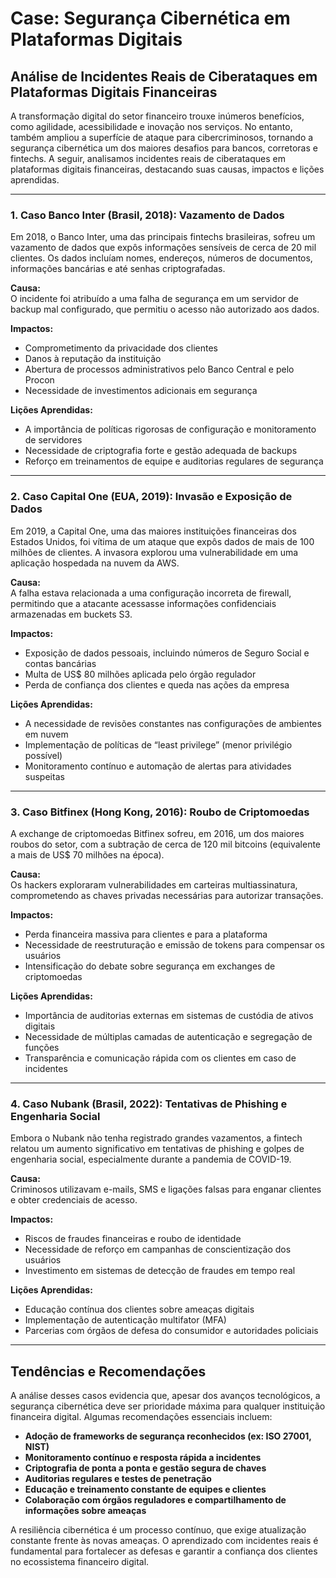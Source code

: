 # Case: Segurança Cibernética em Plataformas Digitais  
## Análise de Incidentes Reais de Ciberataques em Plataformas Digitais Financeiras

A transformação digital do setor financeiro trouxe inúmeros benefícios, como agilidade, acessibilidade e inovação nos serviços. No entanto, também ampliou a superfície de ataque para cibercriminosos, tornando a segurança cibernética um dos maiores desafios para bancos, corretoras e fintechs. A seguir, analisamos incidentes reais de ciberataques em plataformas digitais financeiras, destacando suas causas, impactos e lições aprendidas.

---

### 1. **Caso Banco Inter (Brasil, 2018): Vazamento de Dados**

Em 2018, o Banco Inter, uma das principais fintechs brasileiras, sofreu um vazamento de dados que expôs informações sensíveis de cerca de 20 mil clientes. Os dados incluíam nomes, endereços, números de documentos, informações bancárias e até senhas criptografadas.

**Causa:**  
O incidente foi atribuído a uma falha de segurança em um servidor de backup mal configurado, que permitiu o acesso não autorizado aos dados.

**Impactos:**  
- Comprometimento da privacidade dos clientes  
- Danos à reputação da instituição  
- Abertura de processos administrativos pelo Banco Central e pelo Procon  
- Necessidade de investimentos adicionais em segurança

**Lições Aprendidas:**  
- A importância de políticas rigorosas de configuração e monitoramento de servidores  
- Necessidade de criptografia forte e gestão adequada de backups  
- Reforço em treinamentos de equipe e auditorias regulares de segurança

---

### 2. **Caso Capital One (EUA, 2019): Invasão e Exposição de Dados**

Em 2019, a Capital One, uma das maiores instituições financeiras dos Estados Unidos, foi vítima de um ataque que expôs dados de mais de 100 milhões de clientes. A invasora explorou uma vulnerabilidade em uma aplicação hospedada na nuvem da AWS.

**Causa:**  
A falha estava relacionada a uma configuração incorreta de firewall, permitindo que a atacante acessasse informações confidenciais armazenadas em buckets S3.

**Impactos:**  
- Exposição de dados pessoais, incluindo números de Seguro Social e contas bancárias  
- Multa de US$ 80 milhões aplicada pelo órgão regulador  
- Perda de confiança dos clientes e queda nas ações da empresa

**Lições Aprendidas:**  
- A necessidade de revisões constantes nas configurações de ambientes em nuvem  
- Implementação de políticas de “least privilege” (menor privilégio possível)  
- Monitoramento contínuo e automação de alertas para atividades suspeitas

---

### 3. **Caso Bitfinex (Hong Kong, 2016): Roubo de Criptomoedas**

A exchange de criptomoedas Bitfinex sofreu, em 2016, um dos maiores roubos do setor, com a subtração de cerca de 120 mil bitcoins (equivalente a mais de US$ 70 milhões na época).

**Causa:**  
Os hackers exploraram vulnerabilidades em carteiras multiassinatura, comprometendo as chaves privadas necessárias para autorizar transações.

**Impactos:**  
- Perda financeira massiva para clientes e para a plataforma  
- Necessidade de reestruturação e emissão de tokens para compensar os usuários  
- Intensificação do debate sobre segurança em exchanges de criptomoedas

**Lições Aprendidas:**  
- Importância de auditorias externas em sistemas de custódia de ativos digitais  
- Necessidade de múltiplas camadas de autenticação e segregação de funções  
- Transparência e comunicação rápida com os clientes em caso de incidentes

---

### 4. **Caso Nubank (Brasil, 2022): Tentativas de Phishing e Engenharia Social**

Embora o Nubank não tenha registrado grandes vazamentos, a fintech relatou um aumento significativo em tentativas de phishing e golpes de engenharia social, especialmente durante a pandemia de COVID-19.

**Causa:**  
Criminosos utilizavam e-mails, SMS e ligações falsas para enganar clientes e obter credenciais de acesso.

**Impactos:**  
- Riscos de fraudes financeiras e roubo de identidade  
- Necessidade de reforço em campanhas de conscientização dos usuários  
- Investimento em sistemas de detecção de fraudes em tempo real

**Lições Aprendidas:**  
- Educação contínua dos clientes sobre ameaças digitais  
- Implementação de autenticação multifator (MFA)  
- Parcerias com órgãos de defesa do consumidor e autoridades policiais

---

## **Tendências e Recomendações**

A análise desses casos evidencia que, apesar dos avanços tecnológicos, a segurança cibernética deve ser prioridade máxima para qualquer instituição financeira digital. Algumas recomendações essenciais incluem:

- **Adoção de frameworks de segurança reconhecidos (ex: ISO 27001, NIST)**
- **Monitoramento contínuo e resposta rápida a incidentes**
- **Criptografia de ponta a ponta e gestão segura de chaves**
- **Auditorias regulares e testes de penetração**
- **Educação e treinamento constante de equipes e clientes**
- **Colaboração com órgãos reguladores e compartilhamento de informações sobre ameaças**

A resiliência cibernética é um processo contínuo, que exige atualização constante frente às novas ameaças. O aprendizado com incidentes reais é fundamental para fortalecer as defesas e garantir a confiança dos clientes no ecossistema financeiro digital.